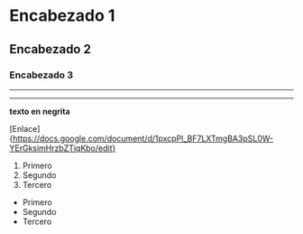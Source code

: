 # Encabezado 1
## Encabezado 2
### Encabezado 3


***

***


**texto en negrita**

[Enlace]{https://docs.google.com/document/d/1pxcpPl_BF7LXTmgBA3pSL0W-YErGksimHrzbZTiqKbo/edit}


1. Primero
2. Segundo
3. Tercero


* Primero
* Segundo
* Tercero
